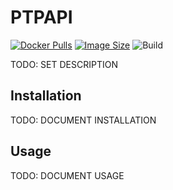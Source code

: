 # PTPAPI
[![Docker Pulls](https://img.shields.io/docker/pulls/illallangi/ptpapi.svg)](https://hub.docker.com/r/illallangi/ptpapi)
[![Image Size](https://images.microbadger.com/badges/image/illallangi/ptpapi.svg)](https://microbadger.com/images/illallangi/ptpapi)
![Build](https://github.com/illallangi/PTPAPI/workflows/Build/badge.svg)

TODO: SET DESCRIPTION

## Installation

TODO: DOCUMENT INSTALLATION

## Usage

TODO: DOCUMENT USAGE

